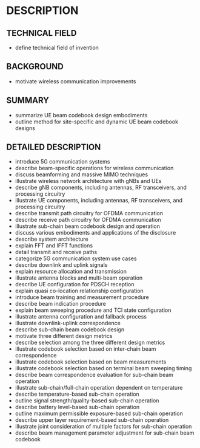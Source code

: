 # DESCRIPTION

## TECHNICAL FIELD

- define technical field of invention

## BACKGROUND

- motivate wireless communication improvements

## SUMMARY

- summarize UE beam codebook design embodiments
- outline method for site-specific and dynamic UE beam codebook designs

## DETAILED DESCRIPTION

- introduce 5G communication systems
- describe beam-specific operations for wireless communication
- discuss beamforming and massive MIMO techniques
- illustrate wireless network architecture with gNBs and UEs
- describe gNB components, including antennas, RF transceivers, and processing circuitry
- illustrate UE components, including antennas, RF transceivers, and processing circuitry
- describe transmit path circuitry for OFDMA communication
- describe receive path circuitry for OFDMA communication
- illustrate sub-chain beam codebook design and operation
- discuss various embodiments and applications of the disclosure
- describe system architecture
- explain FFT and IFFT functions
- detail transmit and receive paths
- categorize 5G communication system use cases
- describe downlink and uplink signals
- explain resource allocation and transmission
- illustrate antenna blocks and multi-beam operation
- describe UE configuration for PDSCH reception
- explain quasi co-location relationship configuration
- introduce beam training and measurement procedure
- describe beam indication procedure
- explain beam sweeping procedure and TCI state configuration
- illustrate antenna configuration and fallback process
- illustrate downlink-uplink correspondence
- describe sub-chain beam codebook design
- motivate three different design metrics
- describe selection among the three different design metrics
- illustrate codebook selection based on inter-chain beam correspondence
- illustrate codebook selection based on beam measurements
- illustrate codebook selection based on terminal beam sweeping timing
- describe beam correspondence evaluation for sub-chain beam operation
- illustrate sub-chain/full-chain operation dependent on temperature
- describe temperature-based sub-chain operation
- outline signal strength/quality-based sub-chain operation
- describe battery level-based sub-chain operation
- outline maximum permissible exposure-based sub-chain operation
- describe upper layer requirement-based sub-chain operation
- illustrate joint consideration of multiple factors for sub-chain operation
- describe beam management parameter adjustment for sub-chain beam codebook


